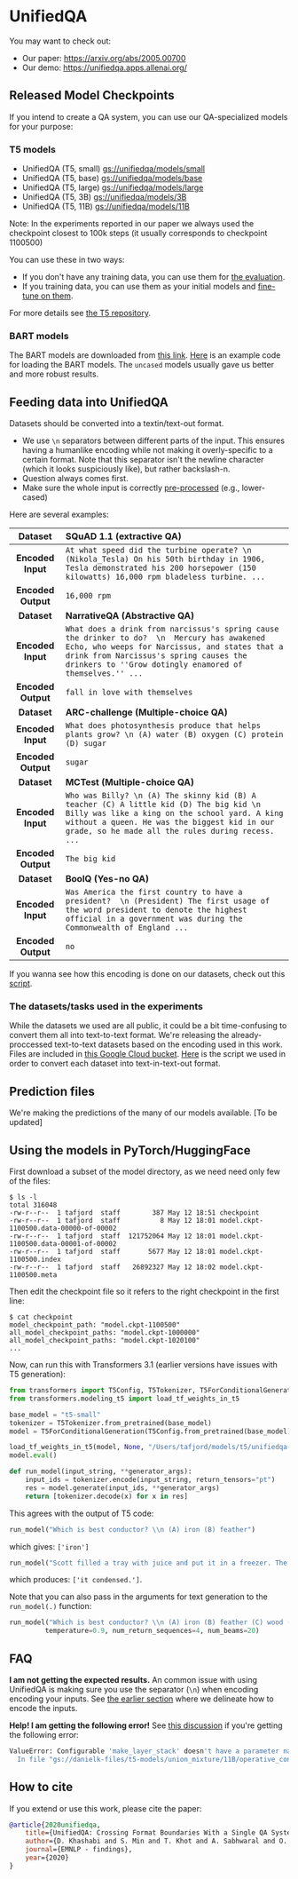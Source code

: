 # UnifiedQA


You may want to check out: 
 - Our paper: https://arxiv.org/abs/2005.00700
 - Our demo: https://unifiedqa.apps.allenai.org/


## Released Model Checkpoints

If you intend to create a QA system, you can use our QA-specialized models for your purpose: 


### T5 models 
 - UnifiedQA (T5, small) [gs://unifiedqa/models/small](https://console.cloud.google.com/storage/browser/unifiedqa/models/small)  
 - UnifiedQA (T5, base) [gs://unifiedqa/models/base](https://console.cloud.google.com/storage/browser/unifiedqa/models/base)
 - UnifiedQA (T5, large) [gs://unifiedqa/models/large](https://console.cloud.google.com/storage/browser/unifiedqa/models/large)
 - UnifiedQA (T5, 3B) [gs://unifiedqa/models/3B](https://console.cloud.google.com/storage/browser/unifiedqa/models/3B)
 - UnifiedQA (T5, 11B) [gs://unifiedqa/models/11B](https://console.cloud.google.com/storage/browser/unifiedqa/models/11B)

Note: In the experiments reported in our paper we always used the checkpoint closest to 100k steps (it usually corresponds to checkpoint 1100500) 

You can use these in two ways: 
- If you don't have any training data, you can use them for [the evaluation](https://github.com/google-research/text-to-text-transfer-transformer#eval). 
- If you training data, you can use them as your initial models and [fine-tune on them](https://github.com/google-research/text-to-text-transfer-transformer#fine-tuning).

For more details see [the T5 repository](https://github.com/google-research/text-to-text-transfer-transformer). 

### BART models 
The BART models are downloaded from [this link](https://storage.googleapis.com/unifiedqa/models/bart/bart-unifiedQA.zip). 
[Here](https://github.com/allenai/unifiedqa/tree/master/bart_example_solver) is an example code for loading the BART models. 
The `uncased` models usually gave us better and more robust results. 

## Feeding data into UnifiedQA
Datasets should be converted into a textin/text-out format. 

 - We use `\n` separators between different parts of the input. This ensures having a humanlike encoding while not making it overly-specific to a certain format.  Note that this separator isn't the newline character (which it looks suspiciously like), but rather backslash-n. 
 - Question always comes first. 
 - Make sure the whole input is correctly [pre-processed](https://github.com/allenai/unifiedqa/blob/7bf0653c6fb68a51019924fd4c51615155acbebe/tasks.py#L54-L58) (e.g., lower-cased)

Here are several examples: 

|  **Dataset** | **SQuAD 1.1 (extractive QA)** |
| :---: | :--- |
|  **Encoded Input** | `At what speed did the turbine operate? \n (Nikola_Tesla) On his 50th birthday in 1906, Tesla demonstrated his 200 horsepower (150 kilowatts) 16,000 rpm bladeless turbine. ...` |
|  **Encoded Output** | `16,000 rpm` |
|  **Dataset** | **NarrativeQA (Abstractive QA)** |
|  **Encoded Input** | `What does a drink from narcissus's spring cause the drinker to do?  \n  Mercury has awakened Echo, who weeps for Narcissus, and states that a drink from Narcissus's spring causes the drinkers to ''Grow dotingly enamored of themselves.'' ...` |
|  **Encoded Output** | `fall in love with themselves` |
|  **Dataset** | **ARC-challenge (Multiple-choice QA)** |
|  **Encoded Input** | `What does photosynthesis produce that helps plants grow? \n (A) water (B) oxygen (C) protein (D) sugar` |
|  **Encoded Output** | `sugar` |
|  **Dataset** | **MCTest (Multiple-choice QA)** |
|  **Encoded Input** | `Who was Billy? \n (A) The skinny kid (B) A teacher (C) A little kid (D) The big kid \n Billy was like a king on the school yard. A king without a queen. He was the biggest kid in our grade, so he made all the rules during recess. ...` |
|  **Encoded Output** | `The big kid` |
|  **Dataset** | **BoolQ (Yes-no QA)** |
|  **Encoded Input** | `Was America the first country to have a president?  \n (President) The first usage of the word president to denote the highest official in a government was during the Commonwealth of England ...` |
|  **Encoded Output** | `no` |

If you wanna see how this encoding is done on our datasets, check out this [script](encode_datasets.py). 


### The datasets/tasks used in the experiments
While the datasets we used are all public, it could be a bit time-confusing to convert them all into text-to-text format. We're releasing the already-proccessed text-to-text datasets based on the encoding used in this work. Files are included in [this Google Cloud bucket](https://console.cloud.google.com/storage/browser/unifiedqa/data). [Here](encode_datasets.py) is the script we used in order to convert each dataset into text-in-text-out format. 

## Prediction files 
We're making the predictions of the many of our models available. 
[To be updated]


## Using the models in PyTorch/HuggingFace


First download a subset of the model directory, as we need need only few of the files:
```
$ ls -l
total 316048
-rw-r--r--  1 tafjord  staff        387 May 12 18:51 checkpoint
-rw-r--r--  1 tafjord  staff          8 May 12 18:01 model.ckpt-1100500.data-00000-of-00002
-rw-r--r--  1 tafjord  staff  121752064 May 12 18:01 model.ckpt-1100500.data-00001-of-00002
-rw-r--r--  1 tafjord  staff       5677 May 12 18:01 model.ckpt-1100500.index
-rw-r--r--  1 tafjord  staff   26892327 May 12 18:02 model.ckpt-1100500.meta
```
Then edit the checkpoint file so it refers to the right checkpoint in the first line:
```
$ cat checkpoint 
model_checkpoint_path: "model.ckpt-1100500"
all_model_checkpoint_paths: "model.ckpt-1000000"
all_model_checkpoint_paths: "model.ckpt-1020100"
...
```

Now, can run this with Transformers 3.1 (earlier versions have issues with T5 generation):

```python
from transformers import T5Config, T5Tokenizer, T5ForConditionalGeneration
from transformers.modeling_t5 import load_tf_weights_in_t5

base_model = "t5-small"
tokenizer = T5Tokenizer.from_pretrained(base_model)
model = T5ForConditionalGeneration(T5Config.from_pretrained(base_model))

load_tf_weights_in_t5(model, None, "/Users/tafjord/models/t5/unifiedqa-small/")
model.eval()

def run_model(input_string, **generator_args):
    input_ids = tokenizer.encode(input_string, return_tensors="pt")
    res = model.generate(input_ids, **generator_args)
    return [tokenizer.decode(x) for x in res]
```

This agrees with the output of T5 code:

```python
run_model("Which is best conductor? \\n (A) iron (B) feather")
```
which gives: `['iron']`


```python 
run_model("Scott filled a tray with juice and put it in a freezer. The next day, Scott opened the freezer. How did the juice most likely change? \\n (A) It condensed. (B) It evaporated. (C) It became a gas. (D) It became a solid.")
```
which produces: `['it condensed.']`. 


Note that you can also pass in the arguments for text generation to the `run_model(.)` function: 
```python 
run_model("Which is best conductor? \\n (A) iron (B) feather (C) wood (D) plastic",
         temperature=0.9, num_return_sequences=4, num_beams=20)
```


## FAQ
**I am not getting the expected results.** An common issue with using UnifiedQA is making sure you use the separator (`\n`) when encoding encoding your inputs. See [the earlier section](#feeding-data-into-unifiedqa) where we delineate how to encode the inputs. 

**Help! I am getting the following error!** See [this discussion](https://github.com/google-research/text-to-text-transfer-transformer/issues/180) if you're getting the following error: 
```bash 
ValueError: Configurable 'make_layer_stack' doesn't have a parameter named 'use_universal_transformer'.
  In file "gs://danielk-files/t5-models/union_mixture/11B/operative_config.gin", line 83
```


## How to cite

If you extend or use this work, please cite the paper: 
```bibtex
@article{2020unifiedqa,
    title={UnifiedQA: Crossing Format Boundaries With a Single QA System},
    author={D. Khashabi and S. Min and T. Khot and A. Sabhwaral and O. Tafjord and P. Clark and H. Hajishirzi},
    journal={EMNLP - findings},
    year={2020}
}
```

